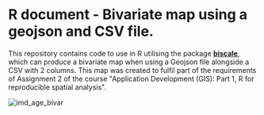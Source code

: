 # R document - Bivariate map using a geojson and CSV file.
This repository contains code to use in R utilising the package [**biscale**](https://cran.r-project.org/web/packages/biscale/), which can produce a bivariate map when using a Geojson file alongside a CSV with 2 columns.
This map was created to fulfil part of the requirements of Assignment 2 of the course "Application Development (GIS): Part 1, R for reproducible spatial analysis".

![imd_age_bivar](https://github.com/user-attachments/assets/0b70904a-52ad-491a-8539-2ea3c3d215c8)
